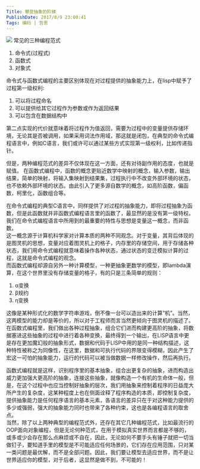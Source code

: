 ```yaml
---
Title: 攀登抽象的阶梯
PublishDate: 2017/8/9 23:00:41
Tags: 编码 | 哲思
---
```


![](http://imglf1.nosdn.127.net/img/UUcvQWZBZk9URHhUNmthQzQxSXpDVnhjaUsxSTloMW9ObXdwTHJ5RkJaZ2VuVUtVUUZJaVlnPT0.jpeg?imageView&thumbnail=1680x0&quality=96&stripmeta=0&type=jpg)
常见的三种编程范式
1. 命令式(过程式)
2. 函数式
3. 对象式

命令式与函数式编程的主要区别体现在对过程提供的抽象能力上，在lisp中赋予了过程第一级权利:  
1. 可以将过程命名  
2. 可以提供给其它过程作为参数或作为返回结果
3. 可以包含在数据结构中  

第二点实现的代价就意味着将过程作为值返回，需要为过程中的变量提供存储环境，无论其是否被调用，如果采用词法作用域，那这就是闭包，在典型的命令式编程语言中，例如C语言，我们或许可以通过某些方式实现第一级权利，比如传递指针。  

但是，两种编程范式的差异不仅体现在这一方面，还有对待副作用的态度，也就是赋值。
在函数式编程中，函数的概念更贴近数学中映射的概念，输入参数，输出结果，简单的映射，将输入集映射到结果集，过程执行中不改变外部环境的状态，也不依赖外部环境的状态。由此引入了更多源自数学的概念，如高阶函数，偏函数，柯里化，函数组合等。  

在命令式编程的典型C语言中，同样提供了对过程的抽象能力，即将过程抽象为函数，但是此函数就并非函数式编程语言里的函数了，最显然的是没有第一级特权。我们在命令式编程语言中所用到的最重要的特性与思想是变量这一概念，而非函数。  
这一概念源于计算机科学家对计算本质的两种不同观念。对于变量，其背后体现的是图灵机的思想，变量对应着图灵机上的格子，内存里的存储空间，用于存储各种状态，我们用命令式编程就意味着操作各种状态，通过状态的变迁模拟计算的过程，这就是命令式编程的观念。  
而函数式编程却源自另外一种计算模型，一种更抽象更数学的模型，即lambda演算，在这个世界里没有存储变量的格子，有的只是三条简单的规则：  
1. α变换
2. β规约
3. η变换

这像是某种形式化的数学字符串游戏，倒不像一台可以造出来的计算“机”。当然，这两模型的能力却是等价的，所以对于工程师而言当然更倾向于图灵机的描述了。在函数式编程里，我们做出各种过程抽象，组合它们进而构建更高阶的抽象，将数据塞进这些抽象的过程中进行着各种变换，最终得到一个输出，在LISP语言中更是存在更加魔幻般的抽象形式，数据和代码于LISP中用的是同一种结构描述，这种特性被称之为同像性，在这里，数据和可执行代码的界限变得模糊，因此产生了宏这一可怕的抽象能力，运行的代码可以被当做数据一样修改操作，然后再执行。  

函数式编程就是这样，识别程序里的基本抽象，组合出更复杂的抽象，进而构造出威力更加强大更高阶的抽象，连接这些抽象，就像构造一个有机的生命体一般，但是，在这个过程中也应当控制好抽象的层次，我们用抽象来控制着程序的日益庞大所产生的复杂度，这某种程度上也在侧面诠释了程序构造的本质，即控制复杂度，提供抽象能力是任何程序语言的基本元素，各语言的差异只在于对这种能力提供的多少或强弱，强大的抽象能力同时也带来了各种约束，这也是各编程语言的取舍点。  
当然，除了以上两种典型的编程范式外，还存在其它几种编程范式，比如最流行的OOP面向对象编程，但是无论何种范式，在用于模拟真实世界而言都是不够的，或多或少会存在那么点麻烦或不自在，因此，无论如何不要手头有锤子就把一切当做钉子，要知道手里的模型是不可能适应任何场景的，它们存在应用范围，只对某一类问题是最优解，而不是全部问题。因此，我们要让模型去适应世界，而不是让世界适应你的模型，对于后者，这显然是做不到，不可能的！
